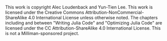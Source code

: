 This work is copyright Alec Loudenback and Yun-Tien Lee. This work is licensed under the Creative Commons Attribution-NonCommercial-ShareAlike 4.0 International License unless otherwise noted. The chapters including and between "Writing Julia Code" and "Optimizing Julia Code" are licensed under the CC Attribution-ShareAlike 4.0 International License. This is not a Milliman-sponsored project.
